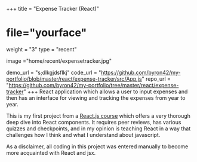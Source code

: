 +++
title = "Expense Tracker (React)"
# file="yourface"
weight = "3"
type = "recent"

image ="home/recent/expensetracker.jpg"

demo_url = "s;dlkgjdsflkj"
code_url = "https://github.com/byron42/my-portfolio/blob/master/react/expense-tracker/src/App.js"
repo_url = "https://github.com/byron42/my-portfolio/tree/master/react/expense-tracker"
+++
React application which allows a user to input expenses and then has an interface for viewing and tracking the expenses from year to year.  

This is my first project from a [React.js course](https://www.udemy.com/course/react-the-complete-guide-incl-redux/) which offers a very thorough deep dive into React components.  It requires peer reviews, has various quizzes and checkpoints, and in my opinion is teaching React in a way that challenges how I think and what I understand about javascript.  

As a disclaimer, all coding in this project was entered manually to become more acquainted with React and jsx.